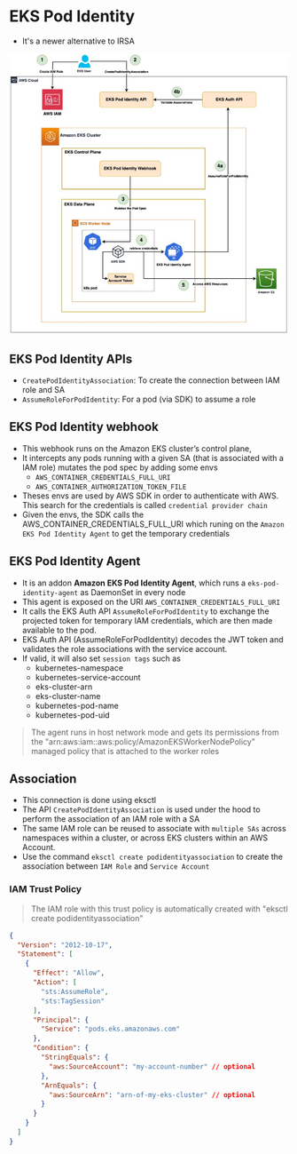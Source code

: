 # EKS Pod Identity

- It's a newer alternative to IRSA

![EKS Pod Identity](.images/eks-pod-identity.png)

## EKS Pod Identity APIs

- `CreatePodIdentityAssociation`: To create the connection between IAM role and SA
- `AssumeRoleForPodIdentity`: For a pod (via SDK) to assume a role

## EKS Pod Identity webhook

- This webhook runs on the Amazon EKS cluster’s control plane,
- It intercepts any pods running with a given SA (that is associated with a IAM role) mutates the pod spec by adding some envs
  - `AWS_CONTAINER_CREDENTIALS_FULL_URI`
  - `AWS_CONTAINER_AUTHORIZATION_TOKEN_FILE`
- Theses envs are used by AWS SDK in order to authenticate with AWS. This search for the credentials is called `credential provider chain`
- Given the envs, the SDK calls the AWS_CONTAINER_CREDENTIALS_FULL_URI which runing on the `Amazon EKS Pod Identity Agent` to get the temporary credentials

## EKS Pod Identity Agent

- It is an addon **Amazon EKS Pod Identity Agent**, which runs a `eks-pod-identity-agent` as DaemonSet in every node
- This agent is exposed on the URI `AWS_CONTAINER_CREDENTIALS_FULL_URI`
- It calls the EKS Auth API `AssumeRoleForPodIdentity` to exchange the projected token for temporary IAM credentials, which are then made available to the pod.
- EKS Auth API (AssumeRoleForPodIdentity) decodes the JWT token and validates the role associations with the service account.
- If valid, it will also set `session tags` such as
  - kubernetes-namespace
  - kubernetes-service-account
  - eks-cluster-arn
  - eks-cluster-name
  - kubernetes-pod-name
  - kubernetes-pod-uid

> The agent runs in host network mode and gets its permissions from the "arn:aws:iam::aws:policy/AmazonEKSWorkerNodePolicy" managed policy that is attached to the worker roles

## Association

- This connection is done using eksctl
- The API `CreatePodIdentityAssociation` is used under the hood to perform the association of an IAM role with a SA
- The same IAM role can be reused to associate with `multiple SAs` across namespaces within a cluster, or across EKS clusters within an AWS Account.
- Use the command `eksctl create podidentityassociation` to create the association between `IAM Role` and `Service Account`

### IAM Trust Policy

> The IAM role with this trust policy is automatically created with "eksctl create podidentityassociation"

```json
{
  "Version": "2012-10-17",
  "Statement": [
    {
      "Effect": "Allow",
      "Action": [
        "sts:AssumeRole",
        "sts:TagSession"
      ],
      "Principal": {
        "Service": "pods.eks.amazonaws.com"
      },
      "Condition": {
        "StringEquals": {
          "aws:SourceAccount": "my-account-number" // optional
        },
        "ArnEquals": {
          "aws:SourceArn": "arn-of-my-eks-cluster" // optional
        }
      }
    }
  ]
}
```

